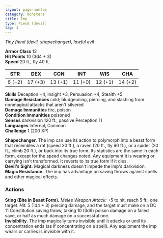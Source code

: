 ```yaml
---
layout: page-nontoc
category: monsters
title: Imp
type: Fiend (devil)
tag: 1
---
```

_Tiny fiend (devil, shapechanger), lawful evil_

**Armor Class** 13    
**Hit Points** 10 (3d4 + 3)    
**Speed** 20 ft., fly 40 ft. 

| STR      | DEX     | CON      | INT     | WIS     | CHA     |
|----------|---------|----------|---------|---------|---------|
| 6 (−2) | 17 (+3) | 13 (+1) | 11 (+0) | 12 (+1) | 14 (+2) |
   
**Skills** Deception +4, Insight +3, Persuasion +4, Stealth +5    
**Damage Resistances** cold; bludgeoning, piercing, and slashing from nonmagical attacks that aren't silvered    
**Damage Immunities** fire, poison    
**Condition Immunities** poisoned    
**Senses** darkvision 120 ft., passive Perception 11    
**Languages** Infernal, Common    
**Challenge** 1 (200 XP) 

**Shapechanger.** The imp can use its action to polymorph into a beast form that resembles a rat (speed 20 ft.), a raven (20 ft., fly 60 ft.), or a spider (20 ft., climb 20 ft.), or back into its true form. Its statistics are the same in each form, except for the speed changes noted. Any equipment it is wearing or carrying isn't transformed. It reverts to its true form if it dies.    
**Devil's Sight.** Magical darkness doesn't impede the imp's darkvision.    
**Magic Resistance.** The imp has advantage on saving throws against spells and other magical effects. 

### Actions 
**Sting (Bite in Beast Form).** _Melee Weapon Attack:_ +5 to hit, reach 5 ft., one target. _Hit:_ 5 (1d4 + 3) piercing damage, and the target must make on a DC 11 Constitution saving throw, taking 10 (3d6) poison damage on a failed save, or half as much damage on a successful one.    
**Invisibility.** The imp magically turns invisible until it attacks or until its concentration ends (as if concentrating on a spell). Any equipment the imp wears or carries is invisible with it.